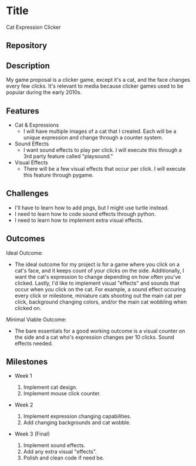 # Title
Cat Expression Clicker

## Repository
<Link https://github.com/KimL7/utd-angm-2305-24s-pfda-FINAL>

## Description
My game proposal is a clicker game, except it's a cat, and the face changes every few clicks. It's relevant to media because clicker games used to be popular during the early 2010s.

## Features
- Cat & Expressions
	- I will have multiple images of a cat that I created. Each will be a unique expression and change through a counter system.
- Sound Effects
	- I want sound effects to play per click. I will execute this through a 3rd party feature called "playsound."  
- Visual Effects
	- There will be a few visual effects that occur per click. I will execute this feature through pygame.

## Challenges
- I'll have to learn how to add pngs, but I might use turtle instead.
- I need to learn how to code sound effects through python.
- I need to learn how to implement extra visual effects.

## Outcomes
Ideal Outcome:
-  The ideal outcome for my project is for a game where you click on a cat's face, and it keeps count of your clicks on the side. Additionally, I want the cat's expression to change depending on how often you've clicked. Lastly, I'd like to implement visual "effects" and sounds that occur when you click on the cat. For example, a sound effect occuring every click or milestone, miniature cats shooting out the main cat per click, background changing colors, and/or the main cat wobbling when clicked on.

Minimal Viable Outcome:
- The bare essentials for a good working outcome is a visual counter on the side and a cat who's expression changes per 10 clicks. Sound effects needed.

## Milestones

- Week 1
  1. Implement cat design.
  2. Implement mouse click counter.

- Week 2
  1. Implement expression changing capabilities.
  2. Add changing backgrounds and cat wobble.

- Week 3 (Final)
  1. Implement sound effects.
  2. Add any extra visual "effects".
  3. Polish and clean code if need be.
